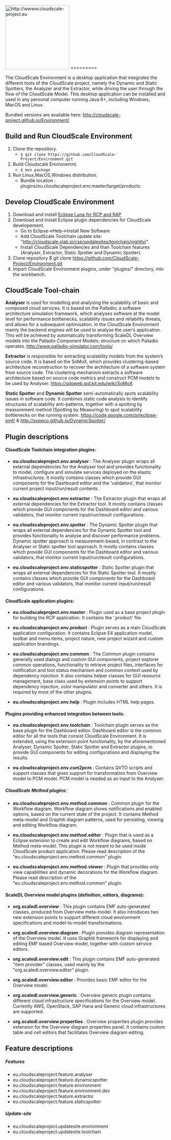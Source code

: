 <img src="http://www.cloudscale-project.eu/static/img/logo-CloudScale.png" alt="http://wwww.cloudscale-project.eu" width=200> 
=========

The CloudScale Environment is a desktop application that integrates the different tools of the CloudScale project, 
namely the Dynamic and Static Spotters, the Analyzer and the Extractor, while driving the user through the flow of the CloudScale Model.
This desktop application can be installed and used in any personal computer running Java 6+, including Windows, MacOS and Linux.

Bundled versions are available here: http://cloudscale-project.github.io/Environment/

Build and Run CloudScale Environment
-----------------------------------------

1. Clone the repository.
	* `$ git clone https://github.com/CloudScale-Project/Environment.git`
2. Build Cloudscale Environemnt.
	* `$ mvn package`
3. Run Linux,MacOS,Windows distribution.
	* Bundle location : plugins/eu.cloudscaleproject.env.master/target/products

Develop CloudScale Environment
-----------------------------------------

1. Download and install [Eclipse Luna for RCP and RAP][1]
2. Download and install Eclipse plugin dependencies for CloudScale developement.
	- Go to Eclipse->Help->Install New Software
	- Add CloudScale Toolchain update site: "http://cloudscale.xlab.si/cse/updatesites/toolchain/nightly/".
	- Install CloudScale Dependencies and than Toolchain features (Analyser, Extractor, Static Spotter and Dynamic Spotter).
3. Clone repository
	$ git clone https://github.com/CloudScale-Project/Environment.git
4. Import CloudScale Environment plugins, under "plugins/" directory, into the workbench.

CloudScale Tool-chain
-----------------------------------------
 **Analyser** is used for modelling and analysing the scalability of basic and composed cloud services. It is based on the Palladio; a software architecture simulation framework, which analyses software at the model level for performance bottlenecks, scalability issues and reliability threats, and allows for a subsequent optimisation. In the CloudScale Environment mainly the backend engines will be used to analyse the user’s application. This will be achieved by automatically transforming ScaleDL Overview models into the Palladio Component Models; structure on which Palladio operates. http://www.palladio-simulator.com/tools/
 
 **Extractor** is responsible for extracting scalability models from the system’s source code. It is based on the SoMoX, which provides clustering-based architecture reconstruction to recover the architecture of a software system from source code. The clustering mechanism extracts a software architecture based on source code metrics and construct PCM models to be used by Analyser. https://sdqweb.ipd.kit.edu/wiki/SoMoX
 
 **Static Spotter**  and  **Dynamic Spotter** semi-automatically spots scalability issues in software code. It combines static code analysis to identify structures of scalability anti-patterns, together with a spotting by measurement method (Spotting by Measuring) to spot scalability bottlenecks on the running system. https://code.google.com/p/reclipse-emf/ & http://sopeco.github.io/DynamicSpotter/
 

Plugin descriptions
-----------------------------------------

#### CloudScale Toolchain integration plugins:

- **eu.cloudscaleproject.env.analyser** : 
 The Analyser plugin wraps all external dependencies for the Analyser tool and provides functionality to model, configure and simulate services deployed on the elastic infrastructures.
It mostly contains classes which provide GUI components for the Dashboard editor and the 'validators', that monitor current project input/run/result contents.

- **eu.cloudscaleproject.env.extractor** : 
 The Extractor plugin that wraps all external dependencies for the Extractor tool. It mostly contains classes which provide GUI components for the Dashboard editor and various validators, that monitor current input/run/result configurations.


- **eu.cloudscaleproject.env.spotter** : 
 The Dynamic Spotter plugin that wraps all external dependencies for the Dynamic Spotter tool and provides functionality to analyse and discover performance problems. Dynamic spotter approach is measurement-based, in contrast to the Analyser or Static spotter tool approach.
It mostly contains classes which provide GUI components for the Dashboard editor and various validators, that monitor current input/run/result configurations.

- **eu.cloudscaleproject.env.staticspotter** : 
 Static Spotter plugin that wraps all external dependencies for the Static Spotter tool. It mostly contains classes which provide GUI components for the Dashboard editor and various validators, that monitor current input/run/result configurations.

#### CloudScale application plugins: 

- **eu.cloudscaleproject.env.master** : 
 Plugin used as a base project plugin for building the RCP application. It contains the '.product' file.

- **eu.cloudscaleproject.env.product** : 
 Plugin serves as a main CloudScale application configuration. It contains Eclipse E4 application model, toolbar and menu items, project nature, new project wizard and custom application brandings.

- **eu.cloudscaleproject.env.common** : 
 The Common plugin contains generally used dialogs and custom GUI components, project explorer common operations, functionality to retrieve project files, interfaces for notification and tool status mechanism and common context used by dependency injection. It also contains helper classes for GUI resource management, base class used by extension points to support dependency injection, color manipulator and converter and others. It is required by most of the other plugins. 

- **eu.cloudscaleproject.env.help** : 
 Plugin includes HTML help pages.

#### Plugins providing enhanced integration between tools:

- **eu.cloudscaleproject.env.toolchain** : 
 Toolchain plugin serves as the base plugin for the Dashboard editor. Dashboard editor is the common editor for all the tools that consist CloudScale Environment. It is extended, using the extension point functionality, by the aforementioned Analyser, Dynamic Spotter, Static Spotter and Extractor plugins, to provide GUI components for editing configurations and displaying the results.

- **eu.cloudscaleproject.env.csm2pcm** : 
 Contains QVTO scripts and support classes that gives support for transformation from Overview model to PCM model. PCM model is needed as an input to the Analyser.

 ##### CloudScale Method plugins:

 - **eu.cloudscaleproject.env.method.common** : 
  Common plugin for the Workflow diagram. Workflow diagram shows notifications and enabled options, based on the current state of the project. It contains Method meta-model and Graphiti diagram patterns, used for persisting, viewing and editing Workflow diagram.

 - **eu.cloudscaleproject.env.method.editor** : 
  Plugin that is used as a Eclipse extension to create and edit Workflow diagrams, based on Method meta-model.
This plugin is not meant to be used inside CloudScale product application.
Please read description of the "eu.cloudscaleproject.env.method.common" plugin.

 - **eu.cloudscaleproject.env.method.viewer** : 
  Plugin that provides only view capabilities and dynamic decorations for the Workflow diagram.
Please read description of the "eu.cloudscaleproject.env.method.common" plugin.

#### ScaleDL Overview model plugins (definition, editors, diagrams):

- **org.scaledl.overview** : 
 This plugin contains EMF auto-generated classes, produced from Overview meta-model. It also introduces two new extension points to support different cloud environment specifications and model-to-model transformations.

- **org.scaledl.overview.diagram** : 
 Plugin provides diagram representation of the Overview model. It uses Graphiti framework for displaying and editing EMF based Overview model, together with custom service editors.

- **org.scaledl.overview.edit** : 
 This plugin contains EMF auto-generated "item provider" classes, used mainly by the "org.scaledl.overview.editor" plugin.

- **org.scaledl.overview.editor** : 
 Provides basic EMF editor for the Overview model.

- **org.scaledl.overview.generic** : 
 Overview generic plugin contains different cloud infrastructure specifications for the Overview model. Currently AWS, OpenStack, SAP Hana and Generic cloud infrastructures are supported.

- **org.scaledl.overview.properties** : 
 Overview properties plugin provides extension for the Overview diagram properties panel. It contains custom table and cell editors that facilitates Overview diagram editing.

Feature descriptions
-----------------------------------------

##### Features
- eu.cloudscaleproject.feature.analyser
- eu.cloudscaleproject.feature.dynamicspotter
- eu.cloudscaleproject.feature.environment
- eu.cloudscaleproject.feature.environment.dev
- eu.cloudscaleproject.feature.extractor
- eu.cloudscaleproject.feature.staticspotter


##### Update-site
- eu.cloudscaleproject.updatesite.environment
- eu.cloudscaleproject.updatesite.toolchain

[1]: https://www.eclipse.org/downloads/packages/eclipse-rcp-and-rap-developers/lunasr1
